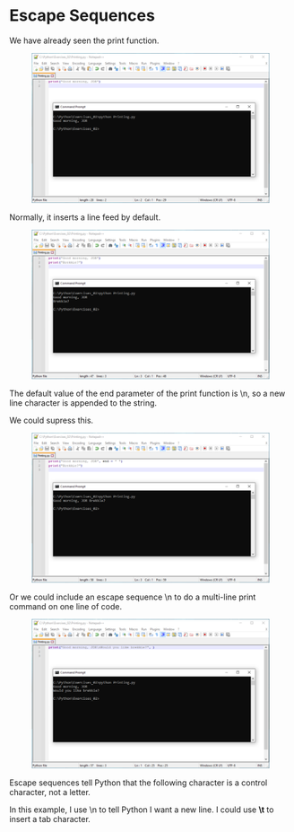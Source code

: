 # Escape Sequences

We have already seen the print function.

<figure><img src="../../.gitbook/assets/image (2).png" alt=""><figcaption></figcaption></figure>

Normally, it inserts a line feed by default.

<figure><img src="../../.gitbook/assets/image (3).png" alt=""><figcaption></figcaption></figure>

The default value of the end parameter of the print function is \n, so a new line character is appended to the string.

We could supress this.

<figure><img src="../../.gitbook/assets/image (4).png" alt=""><figcaption></figcaption></figure>

Or we could include an escape sequence \n to do a multi-line print command on one line of code.

<figure><img src="../../.gitbook/assets/image (5).png" alt=""><figcaption></figcaption></figure>

Escape sequences tell Python that the following character is a control character, not a letter.&#x20;

In this example, I use \n to tell Python I want a new line. I could use **\t** to insert a tab character.
